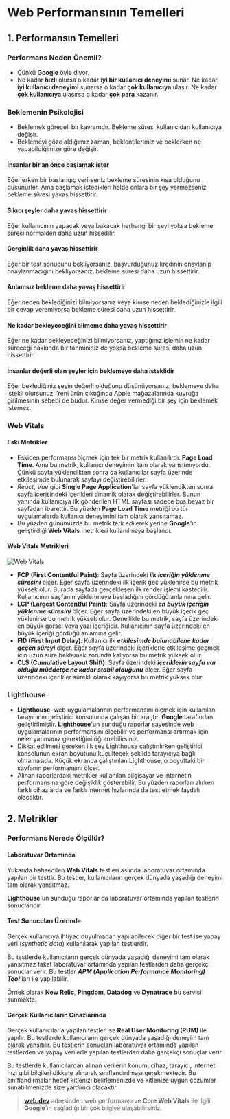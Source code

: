 # Web Performansının Temelleri

## 1. Performansın Temelleri

### Performans Neden Önemli?

- Çünkü **Google** öyle diyor.
- Ne kadar **hızlı** olursa o kadar **iyi bir kullanıcı deneyimi** sunar. Ne kadar **iyi kullanıcı deneyimi** sunarsa o kadar **çok kullanıcıya** ulaşır. Ne kadar **çok kullanıcıya** ulaşırsa o kadar **çok para** kazanır.

### Beklemenin Psikolojisi

- Beklemek göreceli bir kavramdır. Bekleme süresi kullanıcıdan kullanıcıya değişir.
- Beklemeyi göze aldığımız zaman, beklentilerimiz ve beklerken ne yapabildiğimize göre değişir.

#### İnsanlar bir an önce başlamak ister

Eğer erken bir başlangıç verirseniz bekleme süresinin kısa olduğunu düşünürler. Ama başlamak istedikleri halde onlara bir şey vermezseniz bekleme süresi yavaş hissettirir.

#### Sıkıcı şeyler daha yavaş hissettirir

Eğer kullanıcının yapacak veya bakacak herhangi bir şeyi yoksa bekleme süresi normalden daha uzun hissedilir.

#### Gerginlik daha yavaş hissettirir

Eğer bir test sonucunu bekliyorsanız, başvurduğunuz kredinin onaylanıp onaylanmadığını bekliyorsanız, bekleme süresi daha uzun hissettirir.

#### Anlamsız bekleme daha yavaş hissettirir

Eğer neden beklediğinizi bilmiyorsanız veya kimse neden beklediğinizle ilgili bir cevap veremiyorsa bekleme süresi daha uzun hissettirir.

#### Ne kadar bekleyeceğini bilmeme daha yavaş hissettirir

Eğer ne kadar bekleyeceğinizi bilmiyorsanız, yaptığınız işlemin ne kadar süreceği hakkında bir tahmininiz de yoksa bekleme süresi daha uzun hissettirir.

#### İnsanlar değerli olan şeyler için beklemeye daha isteklidir

Eğer beklediğiniz şeyin değerli olduğunu düşünüyorsanız, beklemeye daha istekli olursunuz. Yeni ürün çıktığında Apple mağazalarında kuyruğa girilmesinin sebebi de budur. Kimse değer vermediği bir şey için beklemek istemez.

### Web Vitals

#### Eski Metrikler

- Eskiden performansı ölçmek için tek bir metrik kullanılırdı: **Page Load Time**. Ama bu metrik, kullanıcı deneyimini tam olarak yansıtmıyordu. Çünkü sayfa yüklendikten sonra da kullanıcılar sayfa üzerinde etkileşimde bulunarak sayfayı değiştirebilirler.
- *React*, *Vue* gibi **Single Page Application**'lar sayfa yüklendikten sonra sayfa içerisindeki içerikleri dinamik olarak değiştirebilirler. Bunun yanında kullanıcıya ilk gönderilen HTML sayfası sadece boş beyaz bir sayfadan ibarettir. Bu yüzden **Page Load Time** metriği bu tür uygulamalarda kullanıcı deneyimini tam olarak yansıtamaz.
- Bu yüzden günümüzde bu metrik terk edilerek yerine **Google**'ın geliştirdiği **Web Vitals** metrikleri kullanılmaya başlandı.

#### Web Vitals Metrikleri

![Web Vitals](https://lh5.googleusercontent.com/HlrpevA1hZKx35h2SQdwOBdCO4FOC0YOqie9eMTiGDZx5MdSVTxY2VwPwdL58Pi68cuuG0ooeRTs3RJQEfU5woNRpgq1ZLV4SrWkzHIOH4kTnLS32i62Qf7UibEcz2xm8Gb4nT_e)

- **FCP (First Contentful Paint)**: Sayfa üzerindeki ***ilk içeriğin yüklenme süresini*** ölçer. Eğer sayfa üzerindeki ilk içerik geç yüklenirse bu metrik yüksek olur. Burada sayfada gerçekleşen ilk render işlemi kastedilir. Kullanıcının sayfanın yüklenmeye başladığını gördüğü anlamına gelir.
- **LCP (Largest Contentful Paint)**: Sayfa üzerindeki ***en büyük içeriğin yüklenme süresini*** ölçer. Eğer sayfa üzerindeki en büyük içerik geç yüklenirse bu metrik yüksek olur. Genellikle bu metrik, sayfa üzerindeki en büyük görsel veya yazı içeriğidir. Kullanıcının sayfa üzerindeki en büyük içeriği gördüğü anlamına gelir.
- **FID (First Input Delay)**: Kullanıcı ilk ***etkileşimde bulunabilene kadar geçen süreyi*** ölçer. Eğer sayfa üzerindeki içeriklerle etkileşime geçmek için uzun süre beklemek zorunda kalıyorsa bu metrik yüksek olur.
- **CLS (Cumulative Layout Shift)**: Sayfa üzerindeki ***içeriklerin sayfa var olduğu müddetçe ne kadar stabil olduğunu*** ölçer. Eğer sayfa üzerindeki içerikler sürekli olarak kayıyorsa bu metrik yüksek olur.

### Lighthouse

- **Lighthouse**, web uygulamalarının performansını ölçmek için kullanılan tarayıcının geliştirici konsolunda çalışan bir araçtır. **Google** tarafından geliştirilmiştir. **Lighthouse**'un sunduğu raporlar sayesinde web uygulamalarının performansını ölçebilir ve performansı artırmak için neler yapmanız gerektiğini öğrenebilirsiniz.
- Dikkat edilmesi gereken ilk şey Lighthouse çalıştırılırken geliştirici konsolunun ekran boyutunu küçültecek şekilde tarayıcıya bağlı olmamasıdır. Küçük ekranda çalıştırılan Lighthouse, o boyuttaki bir sayfanın performansını ölçer.
- Alınan raporlardaki metrikler kullanılan bilgisayar ve internetin performansına göre değişiklik gösterebilir. Bu yüzden raporları alırken farklı cihazlarda ve farklı internet hızlarında da test etmek faydalı olacaktır.

## 2. Metrikler

### Performans Nerede Ölçülür?

#### Laboratuvar Ortamında

Yukarıda bahsedilen **Web Vitals** testleri aslında laboratuvar ortamında yapılan bir testtir. Bu testler, kullanıcıların gerçek dünyada yaşadığı deneyimi tam olarak yansıtmaz.

**Lighthouse**'un sunduğu raporlar da laboratuvar ortamında yapılan testlerin sonuçlarıdır.

#### Test Sunucuları Üzerinde

Gerçek kullanıcıya ihtiyaç duyulmadan yapılabilecek diğer bir test ise yapay veri (*synthetic data*) kullanılarak yapılan testlerdir.

Bu testlerde kullanıcıların gerçek dünyada yaşadığı deneyimi tam olarak yansıtmaz fakat laboratuvar ortamında yapılan testlerden daha gerçekçi sonuçlar verir. Bu testler ***APM (Application Performance Monitoring) Tool***'ları ile yapılabilir.

Örnek olarak **New Relic**, **Pingdom**, **Datadog** ve **Dynatrace** bu servisi sunmakta.

#### Gerçek Kullanıcıların Cihazlarında

Gerçek kullanıcılarla yapılan testler ise **Real User Monitoring (RUM)** ile yapılır. Bu testlerde kullanıcıların gerçek dünyada yaşadığı deneyim tam olarak yansıtılır. Bu testlerin sonuçları laboratuvar ortamında yapılan testlerden ve yapay verilerle yapılan testlerden daha gerçekçi sonuçlar verir.

Bu testlerde kullanıcılardan alınan verilerin konum, cihaz, tarayıcı, internet hızı gibi bilgileri dikkate alınarak sınıflandırılması gerekmektedir. Bu sınıflandırmalar hedef kitlenizi belirlemenizde ve kitlenize uygun çözümler sunabilmenizde size yardımcı olacaktır.

> [**web.dev**](https://web.dev/) adresinden web performansı ve **Core Web Vitals** ile ilgili **Google**'ın sağladığı bir çok bilgiye ulaşabilirsiniz.

